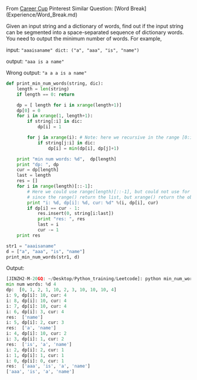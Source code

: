 From [Career Cup](http://www.careercup.com/question?id=5359122669109248) Pinterest
Similar Question: [Word Break] (Experience/Word_Break.md)

Given an input string and a dictionary of words, find out if the input string can be segmented into a space-separated sequence of dictionary words. You need to output the minimum number of words. For example, 

input: ```"aaaisaname" dict: ("a", "aaa", "is", "name")```

output: ```"aaa is a name"```

Wrong output: ```"a a a is a name"```

```python
def print_min_num_words(string, dic):
    length = len(string)
    if length == 0: return

    dp = [ length for i in xrange(length+1)]
    dp[0] = 0
    for i in xrange(1, length+1):
        if string[:i] in dic:
            dp[i] = 1

        for j in xrange(i): # Note: here we recursive in the range [0:i], compare with word_break.md
            if string[j:i] in dic:
                dp[i] = min(dp[i], dp[j]+1)

    print "min num words: %d",  dp[length]
    print "dp: ", dp
    cur = dp[length]
    last = length
    res = []
    for i in range(length)[::-1]: 
        # Here we could use range(length)[::-1], but could not use for xrange !!
        # since the range() return the list, but xrange() return the object !!                         
        print "i: %d, dp[i]: %d, cur: %d" %(i, dp[i], cur)
        if dp[i] == cur - 1:
            res.insert(0, string[i:last])
            print "res: ", res
            last = i
            cur -= 1
    print res

str1 = "aaaisaname"
d = ["a", "aaa", "is", "name"]
print_min_num_words(str1, d)
```

Output:

```python
[JINZH2-M-20GQ: ~/Desktop/Python_training/Leetcode]: python min_num_words.py 
min num words: %d 4
dp:  [0, 1, 2, 1, 10, 2, 3, 10, 10, 10, 4]
i: 9, dp[i]: 10, cur: 4
i: 8, dp[i]: 10, cur: 4
i: 7, dp[i]: 10, cur: 4
i: 6, dp[i]: 3, cur: 4
res:  ['name']
i: 5, dp[i]: 2, cur: 3
res:  ['a', 'name']
i: 4, dp[i]: 10, cur: 2
i: 3, dp[i]: 1, cur: 2
res:  ['is', 'a', 'name']
i: 2, dp[i]: 2, cur: 1
i: 1, dp[i]: 1, cur: 1
i: 0, dp[i]: 0, cur: 1
res:  ['aaa', 'is', 'a', 'name']
['aaa', 'is', 'a', 'name']
```

